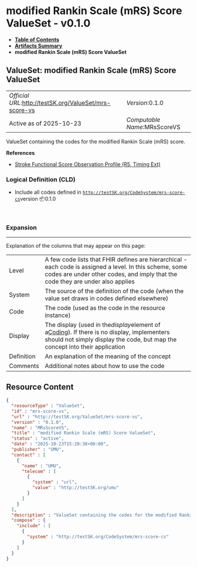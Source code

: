 # modified Rankin Scale (mRS) Score ValueSet - v0.1.0

* [**Table of Contents**](toc.md)
* [**Artifacts Summary**](artifacts.md)
* **modified Rankin Scale (mRS) Score ValueSet**

## ValueSet: modified Rankin Scale (mRS) Score ValueSet 

| | |
| :--- | :--- |
| *Official URL*:http://testSK.org/ValueSet/mrs-score-vs | *Version*:0.1.0 |
| Active as of 2025-10-23 | *Computable Name*:MRsScoreVS |

 
ValueSet containing the codes for the modified Rankin Scale (mRS) score. 

 **References** 

* [Stroke Functional Score Observation Profile (R5, Timing Ext)](StructureDefinition-functional-score-observation-profile.md)

### Logical Definition (CLD)

* Include all codes defined in [`http://testSK.org/CodeSystem/mrs-score-cs`](CodeSystem-mrs-score-cs.md)version 📦0.1.0

 

### Expansion

-------

 Explanation of the columns that may appear on this page: 

| | |
| :--- | :--- |
| Level | A few code lists that FHIR defines are hierarchical - each code is assigned a level. In this scheme, some codes are under other codes, and imply that the code they are under also applies |
| System | The source of the definition of the code (when the value set draws in codes defined elsewhere) |
| Code | The code (used as the code in the resource instance) |
| Display | The display (used in the*display*element of a[Coding](http://hl7.org/fhir/R5/datatypes.html#Coding)). If there is no display, implementers should not simply display the code, but map the concept into their application |
| Definition | An explanation of the meaning of the concept |
| Comments | Additional notes about how to use the code |



## Resource Content

```json
{
  "resourceType" : "ValueSet",
  "id" : "mrs-score-vs",
  "url" : "http://testSK.org/ValueSet/mrs-score-vs",
  "version" : "0.1.0",
  "name" : "MRsScoreVS",
  "title" : "modified Rankin Scale (mRS) Score ValueSet",
  "status" : "active",
  "date" : "2025-10-23T15:20:30+00:00",
  "publisher" : "UMU",
  "contact" : [
    {
      "name" : "UMU",
      "telecom" : [
        {
          "system" : "url",
          "value" : "http://testSK.org/umu"
        }
      ]
    }
  ],
  "description" : "ValueSet containing the codes for the modified Rankin Scale (mRS) score.",
  "compose" : {
    "include" : [
      {
        "system" : "http://testSK.org/CodeSystem/mrs-score-cs"
      }
    ]
  }
}

```

